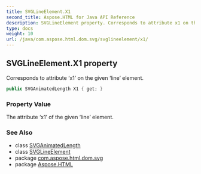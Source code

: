 ```yaml
---
title: SVGLineElement.X1
second_title: Aspose.HTML for Java API Reference
description: SVGLineElement property. Corresponds to attribute x1 on the given line element
type: docs
weight: 10
url: /java/com.aspose.html.dom.svg/svglineelement/x1/
---
```

## SVGLineElement.X1 property

Corresponds to attribute ‘x1’ on the given ‘line’ element.

```java
public SVGAnimatedLength X1 { get; }
```

### Property Value

The attribute ‘x1’ of the given ‘line’ element.

### See Also

* class [SVGAnimatedLength](../../../com.aspose.html.dom.svg.datatypes/svganimatedlength/)
* class [SVGLineElement](../)
* package [com.aspose.html.dom.svg](../../svglineelement/)
* package [Aspose.HTML](../../../)
